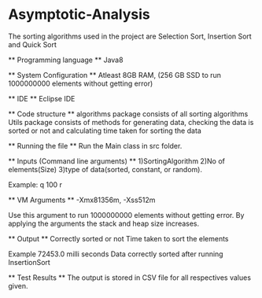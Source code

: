 # Asymptotic-Analysis

The sorting algorithms used in the project are Selection Sort, Insertion Sort and Quick Sort

** Programming language **
Java8

** System Configuration **
Atleast 8GB RAM, (256 GB SSD to run 1000000000 elements without getting error)

** IDE **
Eclipse IDE


** Code structure **
algorithms package consists of all sorting algorithms
Utils package consists of methods for generating data, checking the data is sorted or not and calculating time taken for sorting the data

** Running the file **
Run the Main class in src folder.

** Inputs (Command line arguments) **
1)SortingAlgorithm
2)No of elements(Size)
3)type of data(sorted, constant, or random). 

Example: q 100 r


** VM Arguments **
-Xmx81356m, -Xss512m

Use this argument to run 1000000000 elements without getting error.
By applying the arguments the stack and heap size increases.

** Output **
Correctly sorted or not
Time taken to sort the elements

Example
72453.0 milli seconds
Data correctly sorted after running InsertionSort


** Test Results **
The output is stored in CSV file for all respectives values given.





